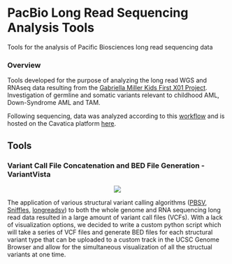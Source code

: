 # PacBio Long Read Sequencing Analysis Tools

Tools for the analysis of Pacific Biosciences long read sequencing data

### Overview 

Tools developed for the purpose of analyzing the long read WGS and RNAseq data resulting from the [Gabriella Miller Kids First X01 Project](https://commonfund.nih.gov/kidsfirst/2023X01projects#FY23_Meshinchi). Investigation of germline and somatic variants relevant to childhood AML, Down-Syndrome AML and TAM. 

Following sequencing, data was analyzed according to this [workflow](https://github.com/kids-first/kf-longreads-workflow/blob/main/docs/PACBIO_WORKFLOW_README.md) and is hosted on the Cavatica platform [here](https://cavatica.sbgenomics.com/u/kids-first-drc/sd-pet7q6f2/files/#q). 

## Tools

### Variant Call File Concatenation and BED File Generation - VariantVista

<p align="center">
  <img src="https://github.com">
</p>

The application of various structural variant calling algorithms ([PBSV](https://github.com/PacificBiosciences/pbsv), [Sniffles](https://github.com/fritzsedlazeck/Sniffles), [longreadsv](https://support.sentieon.com/manual/)) to both the whole genome and RNA sequencing long read data resulted in a large amount of variant call files (VCFs). With a lack of visualization options, we decided to write a custom python script which will take a series of VCF files and generate BED files for each structural variant type that can be uploaded to a custom track in the UCSC Genome Browser and allow for the simultaneous visualization of all the structual variants at one time. 









